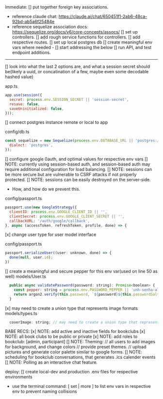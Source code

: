 Immediate:
[] put together foreign key associations.
   - reference claude chat: https://claude.ai/chat/650451f1-2ab6-48ca-92bd-ab5a6f25484e
   - reference sequelize association docs: https://sequelize.org/docs/v6/core-concepts/assocs/
[] set up controllers.
[] add rough service functions for controllers.
[] add respective routes.
[] set up local postgres db
[] create meaningful env vars where needed
    - [] start addressing the below
[] run API, and test endpoint additions.

___________________________________________________________________________________
[] look into what the last 2 options are, and what a session secret should be(likely a uuid, or concatination of a few, maybe even some decodable hashed value)

app.ts
```js
app.use(session({
  secret: process.env.SESSION_SECRET || 'session-secret',
  resave: false,
  saveUninitialized: false,
}));
```

[] connect postgres instance remote or local to app

config/db.ts
```js
const sequelize = new Sequelize(process.env.DATABASE_URL || 'postgres://user:password@localhost:5432/bookclub', {
  dialect: 'postgres',
});
```

[] configure google 0auth, and optimal values for respective env vars
[] NOTE: currently using session-based auth, and session-based auth may require additional configuration for load balancing.
[] NOTE: sessions can be more secure but are vulnerable to CSRF attacks if not properly protected.
[] NOTE: sessions can be easily destroyed on the server-side. 
   - How, and how do we prevent this.

config/passport.ts
```js
passport.use(new GoogleStrategy({
  clientID: process.env.GOOGLE_CLIENT_ID || '',
  clientSecret: process.env.GOOGLE_CLIENT_SECRET || '',
  callbackURL: '/auth/google/callback',
}, async (accessToken, refreshToken, profile, done) => {
```


[x] change user type for user model interface

config/passport.ts
```js
passport.serializeUser((user: unknown, done) => {
  done(null, user.id);
})
```

[] create a meaningful and secure pepper for this env var(used on line 50 as well)
models/User.ts
```js
  public async validatePassword(password: string): Promise<boolean> {
    const pepper: string = process.env.PASSWORD_PEPPER || 'unh-senha-aleatoria-pepper';
    return argon2.verify(this.password, `${password}${this.passwordSalt}${pepper}`);
  }
```

[x] may need to create a union type that represents image formats
models/types.ts
```js
  coverImage: string; // may need to create a union type that represents possible image formats?
```

BABE RECS:
[x] NOTE: add active and inactive fields for bookclubs
[x] NOTE: all book clubs to be public or private
[x] NOTE: add roles to bookclub: [admin, participant]
[] NOTE: Theming:
//       all users to add images for background, and change colors
//       provide preset themes.
//       upload pictures and generate color palette similar to google forms.
[] NOTE: scheduling for bookclub conversations, that generates .ics calender events
[] NOTE: Polling as an interactive chat feature.

deploy:
[] create local-dev and production .env files for respective environments
   - use the terminal command: [ set | more ] to list env vars in respective env to prevent naming collisions  